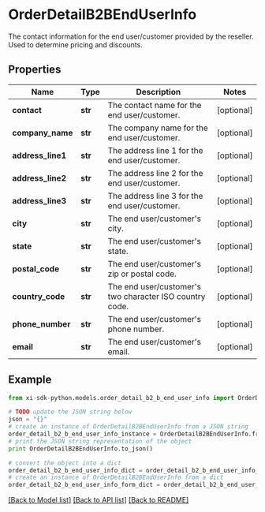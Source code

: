 # OrderDetailB2BEndUserInfo

The contact information for the end user/customer provided by the reseller. Used to determine pricing and discounts.

## Properties

Name | Type | Description | Notes
------------ | ------------- | ------------- | -------------
**contact** | **str** | The contact name for the end user/customer. | [optional] 
**company_name** | **str** | The company name for the end user/customer. | [optional] 
**address_line1** | **str** | The address line 1 for the end user/customer. | [optional] 
**address_line2** | **str** | The address line 2 for the end user/customer. | [optional] 
**address_line3** | **str** | The address line 3 for the end user/customer. | [optional] 
**city** | **str** | The end user/customer&#39;s city. | [optional] 
**state** | **str** | The end user/customer&#39;s state. | [optional] 
**postal_code** | **str** | The end user/customer&#39;s zip or postal code. | [optional] 
**country_code** | **str** | The end user/customer&#39;s two character ISO country code. | [optional] 
**phone_number** | **str** | The end user/customer&#39;s phone number. | [optional] 
**email** | **str** | The end user/customer&#39;s email. | [optional] 

## Example

```python
from xi-sdk-python.models.order_detail_b2_b_end_user_info import OrderDetailB2BEndUserInfo

# TODO update the JSON string below
json = "{}"
# create an instance of OrderDetailB2BEndUserInfo from a JSON string
order_detail_b2_b_end_user_info_instance = OrderDetailB2BEndUserInfo.from_json(json)
# print the JSON string representation of the object
print OrderDetailB2BEndUserInfo.to_json()

# convert the object into a dict
order_detail_b2_b_end_user_info_dict = order_detail_b2_b_end_user_info_instance.to_dict()
# create an instance of OrderDetailB2BEndUserInfo from a dict
order_detail_b2_b_end_user_info_form_dict = order_detail_b2_b_end_user_info.from_dict(order_detail_b2_b_end_user_info_dict)
```
[[Back to Model list]](../README.md#documentation-for-models) [[Back to API list]](../README.md#documentation-for-api-endpoints) [[Back to README]](../README.md)


